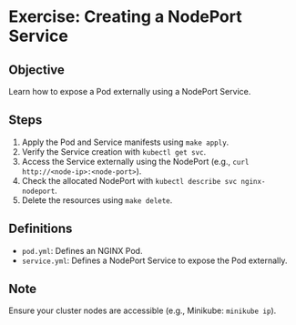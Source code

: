 # Exercise: Creating a NodePort Service

## Objective
Learn how to expose a Pod externally using a NodePort Service.

## Steps
1. Apply the Pod and Service manifests using `make apply`.
2. Verify the Service creation with `kubectl get svc`.
3. Access the Service externally using the NodePort (e.g., `curl http://<node-ip>:<node-port>`).
4. Check the allocated NodePort with `kubectl describe svc nginx-nodeport`.
5. Delete the resources using `make delete`.

## Definitions
- `pod.yml`: Defines an NGINX Pod.
- `service.yml`: Defines a NodePort Service to expose the Pod externally.

## Note
Ensure your cluster nodes are accessible (e.g., Minikube: `minikube ip`).
